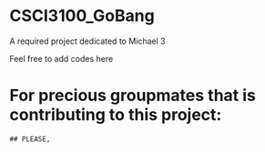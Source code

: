 # CSCI3100_GoBang
A required project dedicated to Michael 3

Feel free to add codes here

# For precious groupmates that is contributing to this project:
    ## PLEASE,
    